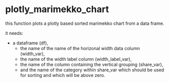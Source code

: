 # plotly_marimekko_chart
this function plots a plotly based sorted marimekko chart from a data frame. 

it needs: 
- a dataframe (df),
    - the name of the name of the horizonal width data column (width_var), 
    - the name of the width label column (width_label_var), 
    - the name of the column containing the vertical grouping (share_var), 
    - and the name of the category within share_var which should be used for sorting and which will be above zero.  
 
